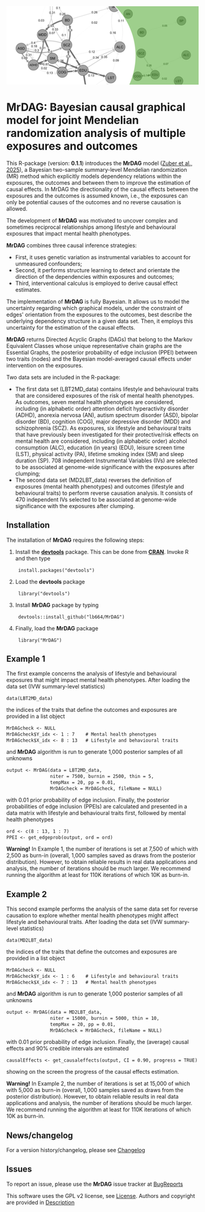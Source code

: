 <img src="./figures/Fig.png">

# MrDAG: Bayesian causal graphical model for joint Mendelian randomization analysis of multiple exposures and outcomes

This R-package (version: **0.1.1**) introduces the **MrDAG** model ([Zuber et al., 2025](https://doi.org/10.1016/j.ajhg.2025.03.005)), a Bayesian two-sample summary-level Mendelian randomization (MR) method which explicitly models dependency relations within the exposures, the outcomes and between them to improve the estimation of causal effects. In MrDAG the directionality of the causal effects between the exposures and the outcomes is assumed known, i.e., the exposures can only be potential causes of the outcomes and no reverse causation is allowed.

The development of **MrDAG** was motivated to uncover complex and sometimes reciprocal relationships among lifestyle and behavioural exposures that impact mental health phenotypes.

**MrDAG** combines three causal inference strategies:
<ul>
    <li> First, it uses genetic variation as instrumental variables to account for unmeasured confounders;
    <li> Second, it performs structure learning to detect and orientate the direction of the dependencies within exposures and outcomes; 
    <li> Third, interventional calculus is employed to derive causal effect estimates.
</ul>

The implementation of **MrDAG** is fully Bayesian. It allows us to model the uncertainty regarding which graphical models, under the constraint of edges' orientation from the exposures to the outcomes, best describe the underlying dependency structure in a given data set. Then, it employs this uncertainty for the estimation of the causal effects.

**MrDAG** returns Directed Acyclic Graphs (DAGs) that belong to the Markov Equivalent Classes whose unique representative chain graphs are the Essential Graphs, the posterior probability of edge inclusion (PPEI) between two traits (nodes) and the Bayesian model-averaged causal effects under intervention on the exposures.

Two data sets are included in the R-package:
<ul>
    <li> The first data set (LBT2MD_data) contains lifestyle and behavioural traits that are considered exposures of the risk of mental health phenotypes. As outcomes, seven mental health phenotypes are considered, including (in alphabetic order) attention deficit hyperactivity disorder (ADHD), anorexia nervosa (AN), autism spectrum disorder (ASD), bipolar disorder (BD), cognition (COG),  major depressive disorder (MDD) and schizophrenia (SCZ). As exposures, six lifestyle and behavioural traits that have previously been investigated for their protective/risk effects on mental health are considered, including (in alphabetic order) alcohol consumption (ALC), education (in years) (EDU), leisure screen time (LST), physical activity (PA), lifetime smoking index (SM) and sleep duration (SP). 708 independent Instrumental Variables (IVs) are selected to be associated at genome-wide significance with the exposures after clumping;
    <li> The second data set (MD2LBT_data) reverses the definition of exposures (mental health phenotypes) and outcomes (lifestyle and behavioural traits) to perform reverse causation analysis. It consists of 470 independent IVs selected to be associated at genome-wide significance with the exposures after clumping.
</ul>

## Installation

The installation of **MrDAG** requires the following steps:

1.  Install the [**devtools**](https://github.com/r-lib/devtools)
    package. This can be done from
    [**CRAN**](https://cran.r-project.org/). Invoke R and then type
    
    ``` 
     install.packages("devtools")
    ```

2.  Load the **devtools** package
    
    ``` 
     library("devtools")
    ```

3.  Install **MrDAG** package by typing
    
    ``` 
     devtools::install_github("lb664/MrDAG")
    ```

4.  Finally, load the **MrDAG** package
    
    ``` 
     library("MrDAG")
    ```

## Example 1

The first example concerns the analysis of lifestyle and behavioural exposures that might impact mental health phenotypes. After loading the data set (IVW summary-level statistics)

<!---
# 80 characters ###############################################################
-->

    data(LBT2MD_data)

the indices of the traits that define the outcomes and exposures are provided 
in a list object

    MrDAGcheck <- NULL
    MrDAGcheck$Y_idx <- 1 : 7    # Mental health phenotypes
    MrDAGcheck$X_idx <- 8 : 13   # Lifestyle and behavioural traits

and **MrDAG** algorithm is run to generate 1,000 posterior samples of all unknowns

    output <- MrDAG(data = LBT2MD_data, 
                    niter = 7500, burnin = 2500, thin = 5, 
                    tempMax = 20, pp = 0.01, 
                    MrDAGcheck = MrDAGcheck, fileName = NULL)

with 0.01 prior probability of edge inclusion. Finally, the posterior probabilities of edge inclusion (PPEIs) are calculated and presented in a data matrix with lifestyle and behavioural traits first, followed by mental health phenotypes

    ord <- c(8 : 13, 1 : 7)
    PPEI <- get_edgeprob(output, ord = ord)

**Warning!** In Example 1, the number of iterations is set at 7,500 of which with 2,500 as burn-in (overall, 1,000 samples saved as draws from the posterior distribution). However, to obtain reliable results in real data applications and analysis, the number of iterations should be much larger. We recommend running the algorithm at least for 110K iterations of which 10K as burn-in.

## Example 2

This second example performs the analysis of the same data set for reverse causation to explore whether mental health phenotypes might affect lifestyle and behavioural traits. After loading the data set (IVW summary-level statistics)

<!---
# 80 characters ###############################################################
-->

    data(MD2LBT_data)

the indices of the traits that define the outcomes and exposures are provided in a list object

    MrDAGcheck <- NULL
    MrDAGcheck$Y_idx <- 1 : 6    # Lifestyle and behavioural traits
    MrDAGcheck$X_idx <- 7 : 13   # Mental health phenotypes

and **MrDAG** algorithm is run to generate 1,000 posterior samples of all unknowns

    output <- MrDAG(data = MD2LBT_data, 
                    niter = 15000, burnin = 5000, thin = 10, 
                    tempMax = 20, pp = 0.01, 
                    MrDAGcheck = MrDAGcheck, fileName = NULL)

with 0.01 prior probability of edge inclusion. Finally, the (average) causal effects and 90% credible intervals are estimated

    causalEffects <- get_causaleffects(output, CI = 0.90, progress = TRUE)

showing on the screen the progress of the causal effects estimation.

**Warning!** In Example 2, the number of iterations is set at 15,000 of which with 5,000 as burn-in (overall, 1,000 samples saved as draws from the posterior distribution). However, to obtain reliable results in real data applications and analysis, the number of iterations should be much larger. We recommend running the algorithm at least for 110K iterations of which 10K as burn-in.

## News/changelog

For a version history/changelog, please see [Changelog](https://github.com/lb664/MrDAG/blob/main/CHANGELOG.md)

## Issues

To report an issue, please use the **MrDAG** issue tracker at [BugReports](https://github.com/lb664/MrDAG/issues)

This software uses the GPL v2 license, see [License](https://github.com/lb664/MrDAG/blob/main/LICENSE). Authors and copyright are provided in [Description](https://github.com/lb664/MrDAG/blob/main/DESCRIPTION)
